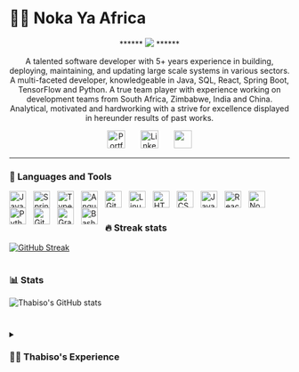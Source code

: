 # :lotus_position_man: Noka Ya Africa

<p align="center">
  <!-- Typing SVG by DenverCoder1 - https://github.com/DenverCoder1/readme-typing-svg -->
	******
  <span>
		<img src="https://readme-typing-svg.demolab.com/?lines=Full-stack%20web%20and%20app%20Developer;Backend+Developer;Frontend+Developer;Database+Developer&center=true&width=440&height=45&vCenter=true&size=22&pause=1000" />
	</span>
  ******
</p>

<p align="center">
  A talented software developer with 5+ years experience in building, deploying, maintaining, and updating large scale systems in various sectors. A multi-faceted developer, knowledgeable in Java, SQL, React, Spring Boot, TensorFlow and Python. A true team player with experience working on development teams from South Africa, Zimbabwe, India and China. Analytical, motivated and hardworking with a strive for excellence displayed in hereunder results of past works.
</p>

<!-- Social icons section -->
<p align="center">
  <a href="https://tmotswagole.github.io/react-portfolio/index.html"><img width="32px" alt="Portfolio" title="Portfolio" src="https://cdn.jsdelivr.net/gh/devicons/devicon/icons/react/react-original.svg"/></a>
  &#8287;&#8287;&#8287;&#8287;&#8287;
  <a href="https://www.linkedin.com/in/thabiso-solomon-motswagole/"><img width="32px" alt="LinkedIn" title="LinkedIn" src="https://cdn.jsdelivr.net/gh/devicons/devicon/icons/linkedin/linkedin-original.svg"/></a>
  &#8287;&#8287;&#8287;&#8287;&#8287;
  <a href="https://www.instagram.com/rethabiso/" alt="Instagram" title="Instagram"><img width="32px" src="https://imgur.com/W6Nfby9"/></a>
  <!-- &#8287;&#8287;&#8287;&#8287;&#8287; -->
</p>

---

### 🧰 Languages and Tools

<img align="left" alt="Java" width="30px" style="padding-right:10px;" src="https://cdn.jsdelivr.net/gh/devicons/devicon/icons/java/java-original.svg"/>
<img align="left" alt="Spring" width="30px" style="padding-right:10px;" src="https://cdn.jsdelivr.net/gh/devicons/devicon/icons/spring/spring-original.svg" />
<img align="left" alt="TypeScript" width="30px" style="padding-right:10px;" src="https://cdn.jsdelivr.net/gh/devicons/devicon/icons/typescript/typescript-plain.svg" />
<img align="left" alt="Angular" width="30px" style="padding-right:10px;" src="https://cdn.jsdelivr.net/gh/devicons/devicon/icons/angularjs/angularjs-plain.svg" />
<img align="left" alt="Git" width="30px" style="padding-right:10px;" src="https://cdn.jsdelivr.net/gh/devicons/devicon/icons/git/git-original.svg" />
<img align="left" alt="Linux" width="30px" style="padding-right:10px;" src="https://cdn.jsdelivr.net/gh/devicons/devicon/icons/linux/linux-original.svg" />
<img align="left" alt="HTML" width="30px" style="padding-right:10px;" src="https://cdn.jsdelivr.net/gh/devicons/devicon/icons/html5/html5-plain.svg" />
<img align="left" alt="CSS" width="30px" style="padding-right:10px;" src="https://cdn.jsdelivr.net/gh/devicons/devicon/icons/css3/css3-plain.svg" />
<img align="left" alt="JavaScript" width="30px" style="padding-right:10px;" src="https://cdn.jsdelivr.net/gh/devicons/devicon/icons/javascript/javascript-plain.svg" />
<img align="left" alt="React" width="30px" style="padding-right:10px;" src="https://cdn.jsdelivr.net/gh/devicons/devicon/icons/react/react-original.svg" />
<img align="left" alt="NodeJS" width="30px" style="padding-right:10px;" src="https://cdn.jsdelivr.net/gh/devicons/devicon/icons/nodejs/nodejs-original.svg" />
<img align="left" alt="Python" width="30px" style="padding-right:10px;" src="https://cdn.jsdelivr.net/gh/devicons/devicon/icons/python/python-plain.svg" />
<img align="left" alt="GitHub" width="30px" style="padding-right:10px;" src="https://cdn.jsdelivr.net/gh/devicons/devicon/icons/github/github-original.svg" />
<img align="left" alt="Gradle" width="30px" style="padding-right:10px;" src="https://cdn.jsdelivr.net/gh/devicons/devicon/icons/gradle/gradle-plain.svg" />
<img align="left" alt="Bash" width="30px" style="padding-right:10px;" src="https://cdn.jsdelivr.net/gh/devicons/devicon/icons/bash/bash-original.svg" />
<br />

#

### 🔥 Streak stats

[![GitHub Streak](https://streak-stats.demolab.com?user=tmotswagole&theme=highcontrast&date_format=j%20M%5B%20Y%5D)](https://git.io/streak-stats)

#

### 📊 Stats

![Thabiso's GitHub stats](https://github-readme-stats.vercel.app/api?username=tmotswagole&show_icons=true&theme=gruvbox)

#

<details>
 <summary><h3>👨‍💻 Thabiso's Experience</h3></summary>

	Software Application and Information Solutions (SAiS)
	Gaborone, Botswana
	Full Stack Developer
	Dec 2020 — Aug 2021

	- Acted as the sole developer on a module that would allow customers to log tickets on incidents, questions, or compliments, allowing an admin on the Botswana Life system to reach out and chat with them all on the website. Developed the website using React and Spring Boot. This significantly reduced the customer care unit load, freeing up time for more unique issues.
	- Slashed image load times, reducing it by compressing and lazy loading images. This drastically improved load times by up to 40%.
	- Refined a manual process by creating MySQL events to handle multiple actions upon "insert" when registering a new user, allowing the system to set a timer that would change values if the customer failed to verify their account. This removed lag times of having to manually perform the operation from the IT side removing dependency on IT to registered users.
	- Redesigned the entire frontend of Botswana Life's customer portal. Updated it to take advantage of F-shape reading research, which increased website customer retention by 10%. After the deployment of changes, educated trainees using presentations and code examples to guide them through the design thought process and other frontend design standards.
	- Perfected Hollard's API, adding features that would convert user-provided data files to then automatically post to various banks. This automated a previously time-consuming and manual task that took hours.

	African Banking Cooperation (BancABC)
	Gaborone, Botswana
	ATM & Cards Support Officer
	May 2020 — Dec 2020

	- Designed a database query to allow users to directly pull reports on ATM transactions by date. It was installed on a server and enabled users to download the data from the web page. This would extract transactional data from the database and distribute it via BI Publisher. This helped to mitigate any issues caused by IT staff running the report continuously in order to automate it for bank users also allowing the searching of older data.
	- Mitigated the reconciliation risk of missing ATM activity upon application crashes by developing a Python app to search ATM log files and return eJournal logs (the ATM activity during transactions and daily service) in a readable txt format. The old method was not always accurate, resulting in corrupted or missing eJournal entries.
	- Deployed 4 deposit taking NCR ATMs to production and configured them onto the BankWorld system. This enabled the bank's service centres (which serve a small to medium population base) to accept deposits and cash withdrawals where they previously could not. As a result, all branches do not need to take in customers for deposit scenarios reducing bank teller congestion.
	- Was part of a team that increased the bank's PCI compliance from 30% to nearly 70%. The goal of this project was to adhere to the PCI-DSS protocols and convert systems to be compliant. This project assisted in mitigating major risks such as hacking and policy failures.

	African Banking Cooperation (BancABC)
	Gaborone, Botswana
	Information Technology Officer
	Nov 2019 — May 2020

	- Maximized work efficiency by developing a Python executable file that generates weekly and monthly reports in Microsoft Excel with graphs. This eliminated almost two hours spent from the old manual system for creating weekly reports and two weeks from the monthly reports. This sped up the process, allowing it to be completed in 10 minutes with minor alterations to colours.
	- Configured Microsoft Azure and Oracle Management Cloud to allow IT to monitor, alert and track web apps and servers. This helped to reduce response times to the majority of critical severity incidents, to 10 min rather than the previous unmonitored which would at times take an hour or 2.

	Botswana Unified Revenue Services (BURS)
	Gaborone, Botswana
	Intern Fullstack Developer
	Jan 2018 — Jun 2018

	- Developed BURS' first Android application with Android Studio (Java with Retrofit) and Spring Boot frameworks. This application allowed users to file tax returns and pay off any outstanding tax debts. This project significantly reduced website traffic by funnelling individual users to the application while the companies used the website, resulting in fewer server holdups and crashes per month (due to traffic) from 5 or 4 to 1.
	- The mobile app has over 5000 installs, with all positive user feedback and few to no crashes.

</details>

#

